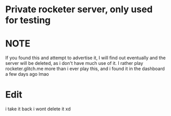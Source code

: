 # Private rocketer server, only used for testing

# NOTE

If you found this and attempt to advertise it,  I will find out eventually and the server will be deleted, as i don't have much use of it. I rather play rocketer.glitch.me more than i ever play this, and i found it in the dashboard a few days ago lmao

# Edit

i take it back i wont delete it xd